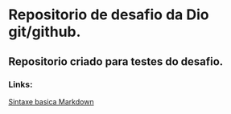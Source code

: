 # Repositorio de desafio da Dio git/github.
## Repositorio criado para testes do desafio.
### Links:
[Sintaxe basica Markdown](https://www.markdownguide.org/basic-syntax/)
